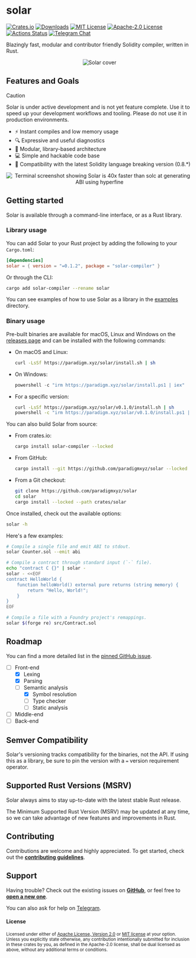 # solar

[![Crates.io](https://img.shields.io/crates/v/solar-compiler.svg)](https://crates.io/crates/solar-compiler)
[![Downloads](https://img.shields.io/crates/d/solar-compiler)](https://crates.io/crates/solar-compiler)
[![MIT License](https://img.shields.io/badge/license-MIT-blue.svg)](/LICENSE-MIT)
[![Apache-2.0 License](https://img.shields.io/badge/license-Apache--2.0-blue.svg)](/LICENSE-APACHE)
[![Actions Status](https://github.com/paradigmxyz/solar/workflows/CI/badge.svg)](https://github.com/paradigmxyz/solar/actions)
[![Telegram Chat](https://img.shields.io/endpoint?color=neon&logo=telegram&label=chat&url=https%3A%2F%2Ftg.sumanjay.workers.dev%2Fparadigm%5Fsolar)][tg-url]

Blazingly fast, modular and contributor friendly Solidity compiler, written in Rust.

<p align="center">
    <picture align="center">
        <img alt="Solar cover" src="/assets/cover.png">
    </picture>
</p>

## Features and Goals

> [!CAUTION]
> Solar is under active development and is not yet feature complete.
> Use it to speed up your development workflows and tooling.
> Please do not use it in production environments.

- ⚡ Instant compiles and low memory usage
- 🔍 Expressive and useful diagnostics
- 🧩 Modular, library-based architecture
- 💻 Simple and hackable code base
- 🔄 Compatibility with the latest Solidity language breaking version (0.8.*)

<p align="center">
    <picture align="center">
        <img alt="Terminal screenshot showing Solar is 40x faster than solc at generating ABI using hyperfine" src="/assets/benchmark.png">
    </picture>
</p>

## Getting started

Solar is available through a command-line interface, or as a Rust library.

### Library usage

You can add Solar to your Rust project by adding the following to your `Cargo.toml`:

```toml
[dependencies]
solar = { version = "=0.1.2", package = "solar-compiler" }
```

Or through the CLI:

```bash
cargo add solar-compiler --rename solar
```

You can see examples of how to use Solar as a library in the [examples](/examples) directory.

### Binary usage

Pre-built binaries are available for macOS, Linux and Windows on the [releases page](https://github.com/paradigmxyz/solar/releases)
and can be installed with the following commands:
- On macOS and Linux:
    ```bash
    curl -LsSf https://paradigm.xyz/solar/install.sh | sh
    ```
- On Windows:
    ```powershell
    powershell -c "irm https://paradigm.xyz/solar/install.ps1 | iex"
    ```
- For a specific version:
    ```bash
    curl -LsSf https://paradigm.xyz/solar/v0.1.0/install.sh | sh
    powershell -c "irm https://paradigm.xyz/solar/v0.1.0/install.ps1 | iex"
    ```

You can also build Solar from source:
- From crates.io:
    ```bash
    cargo install solar-compiler --locked
    ```
- From GitHub:
    ```bash
    cargo install --git https://github.com/paradigmxyz/solar --locked
    ```
- From a Git checkout:
    ```bash
    git clone https://github.com/paradigmxyz/solar
    cd solar
    cargo install --locked --path crates/solar
    ```

Once installed, check out the available options:

```bash
solar -h
```

Here's a few examples:

```bash
# Compile a single file and emit ABI to stdout.
solar Counter.sol --emit abi

# Compile a contract through standard input (`-` file).
echo "contract C {}" | solar -
solar - <<EOF
contract HelloWorld {
    function helloWorld() external pure returns (string memory) {
        return "Hello, World!";
    }
}
EOF

# Compile a file with a Foundry project's remappings.
solar $(forge re) src/Contract.sol
```

## Roadmap

You can find a more detailed list in the [pinned GitHub issue](https://github.com/paradigmxyz/solar/issues/1).

- [ ] Front-end
  - [x] Lexing
  - [x] Parsing
  - [ ] Semantic analysis
    - [x] Symbol resolution 
    - [ ] Type checker
    - [ ] Static analysis
- [ ] Middle-end
- [ ] Back-end

## Semver Compatibility

Solar's versioning tracks compatibility for the binaries, not the API.
If using this as a library, be sure to pin the version with a `=` version requirement operator.

## Supported Rust Versions (MSRV)

Solar always aims to stay up-to-date with the latest stable Rust release.

The Minimum Supported Rust Version (MSRV) may be updated at any time, so we can take advantage of new features and improvements in Rust.

## Contributing

Contributions are welcome and highly appreciated. To get started, check out the
[**contributing guidelines**](/CONTRIBUTING.md).

## Support

Having trouble? Check out the existing issues on [**GitHub**](https://github.com/paradigmxyz/solar/issues),
or feel free to [**open a new one**](https://github.com/paradigmxyz/solar/issues/new).

You can also ask for help on [Telegram][tg-url].

[tg-url]: https://t.me/paradigm_solar

#### License

<sup>
Licensed under either of <a href="LICENSE-APACHE">Apache License, Version
2.0</a> or <a href="LICENSE-MIT">MIT license</a> at your option.
</sup>

<br>

<sub>
Unless you explicitly state otherwise, any contribution intentionally submitted
for inclusion in these crates by you, as defined in the Apache-2.0 license,
shall be dual licensed as above, without any additional terms or conditions.
</sub>
